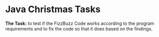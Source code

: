 # Java Christmas Tasks

**The Task:** to test if the FizzBuzz Code works according to the program requirements and to fix the code so that it does based on the findings.

